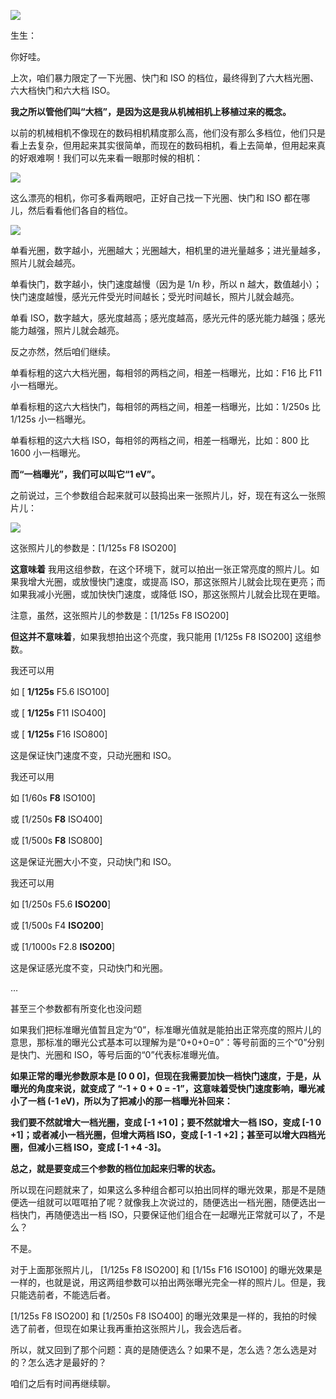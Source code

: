 [![](https://static001.geekbang.org/resource/image/5c/83/5c583a241480f9fe51b017ec972d5b83.jpg?wh=750x360)](https://time.geekbang.org/column/article/470988)

生生：

你好哇。

上次，咱们暴力限定了一下光圈、快门和 ISO 的档位，最终得到了六大档光圈、六大档快门和六大档 ISO。

**我之所以管他们叫“大档”，是因为这是我从机械相机上移植过来的概念。**

以前的机械相机不像现在的数码相机精度那么高，他们没有那么多档位，他们只是看上去复杂，但用起来其实很简单，而现在的数码相机，看上去简单，但用起来真的好艰难啊！我们可以先来看一眼那时候的相机：

![](https://static001.geekbang.org/resource/image/56/11/561d5d5be8f4d9884a5d4c2b1b68c411.jpg?wh=2258x945)

这么漂亮的相机，你可多看两眼吧，正好自己找一下光圈、快门和 ISO 都在哪儿，然后看看他们各自的档位。

![](https://static001.geekbang.org/resource/image/28/7b/284a9a504b9baf254e33d08f242b257b.jpg?wh=1914x1064)

单看光圈，数字越小，光圈越大；光圈越大，相机里的进光量越多；进光量越多，照片儿就会越亮。

单看快门，数字越小，快门速度越慢（因为是 1/n 秒，所以 n 越大，数值越小）；快门速度越慢，感光元件受光时间越长；受光时间越长，照片儿就会越亮。

单看 ISO，数字越大，感光度越高；感光度越高，感光元件的感光能力越强；感光能力越强，照片儿就会越亮。

反之亦然，然后咱们继续。

单看标粗的这六大档光圈，每相邻的两档之间，相差一档曝光，比如：F16 比 F11 小一档曝光。

单看标粗的这六大档快门，每相邻的两档之间，相差一档曝光，比如：1/250s 比 1/125s 小一档曝光。

单看标粗的这六大档 ISO，每相邻的两档之间，相差一档曝光，比如：800 比 1600 小一档曝光。

**而“一档曝光”，我们可以叫它“1 eV”。**

之前说过，三个参数组合起来就可以鼓捣出来一张照片儿，好，现在有这么一张照片儿：

![](https://static001.geekbang.org/resource/image/ef/e3/ef1d5edd6e34798e79335961ede17fe3.jpg?wh=3000x2001)

这张照片儿的参数是：\[1/125s F8 ISO200\]

**这意味着** 我用这组参数，在这个环境下，就可以拍出一张正常亮度的照片儿。如果我增大光圈，或放慢快门速度，或提高 ISO，那这张照片儿就会比现在更亮；而如果我减小光圈，或加快快门速度，或降低 ISO，那这张照片儿就会比现在更暗。

注意，虽然，这张照片儿的参数是：\[1/125s F8 ISO200\]

**但这并不意味着**，如果我想拍出这个亮度，我只能用 \[1/125s F8 ISO200\] 这组参数。

我还可以用

如 \[ **1/125s** F5.6 ISO100\]

或 \[ **1/125s** F11 ISO400\]

或 \[ **1/125s** F16 ISO800\]

这是保证快门速度不变，只动光圈和 ISO。

我还可以用

如 \[1/60s **F8** ISO100\]

或 \[1/250s **F8** ISO400\]

或 \[1/500s **F8** ISO800\]

这是保证光圈大小不变，只动快门和 ISO。

我还可以用

如 \[1/250s F5.6 **ISO200**\]

或 \[1/500s F4 **ISO200**\]

或 \[1/1000s F2.8 **ISO200**\]

这是保证感光度不变，只动快门和光圈。

…

甚至三个参数都有所变化也没问题

如果我们把标准曝光值暂且定为“0”，标准曝光值就是能拍出正常亮度的照片儿的意思，那标准的曝光公式基本可以理解为是“0+0+0=0”：等号前面的三个“0”分别是快门、光圈和 ISO，等号后面的“0”代表标准曝光值。

**如果正常的曝光参数原本是 \[0 0 0\]，但现在我需要加快一档快门速度，于是，从曝光的角度来说，就变成了 “-1 + 0 + 0 = -1”，这意味着受快门速度影响，曝光减小了一档 (-1 eV)，所以为了把减小的那一档曝光补回来：**

**我们要不然就增大一档光圈，变成 \[-1 +1 0\]；要不然就增大一档 ISO，变成 \[-1 0 +1\]；或者减小一档光圈，但增大两档 ISO，变成 \[-1 -1 +2\]；甚至可以增大四档光圈，但减小三档 ISO，变成 \[-1 +4 -3\]。**

**总之，就是要变成三个参数的档位加起来归零的状态。**

所以现在问题就来了，如果这么多种组合都可以拍出同样的曝光效果，那是不是随便选一组就可以哐哐拍了呢？就像我上次说过的，随便选出一档光圈，随便选出一档快门，再随便选出一档 ISO，只要保证他们组合在一起曝光正常就可以了，不是么？

不是。

对于上面那张照片儿， \[1/125s F8 ISO200\] 和 \[1/15s F16 ISO100\] 的曝光效果是一样的，也就是说，用这两组参数可以拍出两张曝光完全一样的照片儿。但是，我只能选前者，不能选后者。

\[1/125s F8 ISO200\] 和 \[1/250s F8 ISO400\] 的曝光效果是一样的，我拍的时候选了前者，但现在如果让我再重拍这张照片儿，我会选后者。

所以，就又回到了那个问题：真的是随便选么？如果不是，怎么选？怎么选是对的？怎么选才是最好的？

咱们之后有时间再继续聊。
